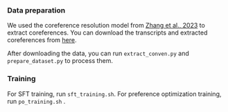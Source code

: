 ### Data preparation

We used the coreference resolution model from [Zhang et al., 2023](https://aclanthology.org/2023.emnlp-main.704.pdf) to extract coreferences. You can download the transcripts and extracted coreferences from [here](https://drive.google.com/drive/folders/1IMEGyoe5U0zOH83daqncfN0iSbdoxDhw?usp=drive_link). 

After downloading the data, you can run `extract_conven.py` and `prepare_dataset.py` to process them. 

### Training

For SFT training, run `sft_training.sh`. For preference optimization training, run `po_training.sh` . 


